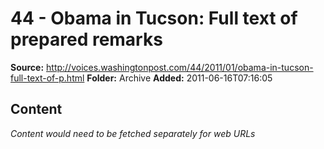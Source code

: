 # 44 - Obama in Tucson: Full text of prepared remarks

**Source:** http://voices.washingtonpost.com/44/2011/01/obama-in-tucson-full-text-of-p.html
**Folder:** Archive
**Added:** 2011-06-16T07:16:05




## Content
*Content would need to be fetched separately for web URLs*
